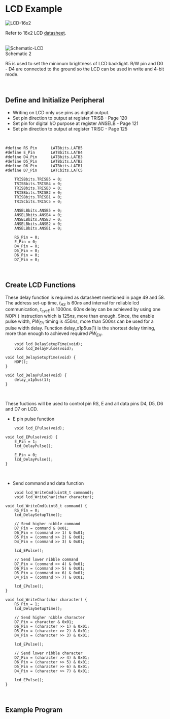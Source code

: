 # LCD Example
![LCD-16x2](https://github.com/user-attachments/assets/bf3f153c-c3dd-41a5-95c8-8c75bc0625b9)
<br/>

Refer to 16x2 LCD [datasheet](https://academy.cba.mit.edu/classes/output_devices/44780.pdf).
<br/>
<br/>

![Schematic-LCD](https://github.com/user-attachments/assets/ef843a07-8950-4568-8f80-0b1aa432c005)
<br/>
Schematic 2
<br/>

R5 is used to set the minimum brightness of LCD backlight. R/W pin and D0 - D4 are connected to the ground so the LCD can be used in write and 4-bit mode.
<br/>

<br/>

## Define and Initialize Peripheral
* Writing on LCD only use pins as digital output.
* Set pin direction to output at register TRISB - Page 120
* Set pin for digital I/O purpose at register ANSELB - Page 121
* Set pin direction to output at register TRISC - Page 125
<br/>

```
#define RS_Pin      LATBbits.LATB5
#define E_Pin       LATBbits.LATB4
#define D4_Pin      LATBbits.LATB3
#define D5_Pin      LATBbits.LATB2
#define D6_Pin      LATBbits.LATB1
#define D7_Pin      LATCbits.LATC5
```

```
    TRISBbits.TRISB5 = 0;
    TRISBbits.TRISB4 = 0;
    TRISBbits.TRISB3 = 0;
    TRISBbits.TRISB2 = 0;
    TRISBbits.TRISB1 = 0;
    TRISCbits.TRISC5 = 0;
    
    ANSELBbits.ANSB5 = 0;
    ANSELBbits.ANSB4 = 0;
    ANSELBbits.ANSB3 = 0;
    ANSELBbits.ANSB2 = 0;
    ANSELBbits.ANSB1 = 0;
    
    RS_Pin = 0;
    E_Pin = 0;
    D4_Pin = 0;
    D5_Pin = 0;
    D6_Pin = 0;
    D7_Pin = 0;
```
<br/>

## Create LCD Functions
These delay function is required as datasheet mentioned in page 49 and 58. The address set-up time, $t_{AS}$ is $60ns$ and interval for reliable lcd communication, $t_{cycE}$ is $1000ns$. 
$60ns$ delay can be achieved by using one NOP( ) instruction which is $125ns$, more than enough.
Since, the enable pulse width, $PW_{EH}$ timing is $450ns$, more than $500ns$ can be used for a pulse width delay. 
Function delay_x1p5us(1) is the shortest delay timing, more than enough to achieved required $PW_{EH}$.
<br/>

```
    void lcd_DelaySetupTime(void);
    void lcd_DelayPulse(void);
```

```
void lcd_DelaySetupTime(void) {
    NOP();
}

void lcd_DelayPulse(void) {
    delay_x1p5us(1);
}
```
<br/>

These fuctions will be used to control pin RS, E and all data pins D4, D5, D6 and D7 on LCD.
<br/>

* E pin pulse function
```
    void lcd_EPulse(void);
```

```
void lcd_EPulse(void) {
    E_Pin = 1;
    lcd_DelayPulse();
    
    E_Pin = 0;
    lcd_DelayPulse();
}
```
<br/>

* Send command and data function

```
    void lcd_WriteCmd(uint8_t command);
    void lcd_WriteChar(char character);
```

```
void lcd_WriteCmd(uint8_t command) {
    RS_Pin = 0;
    lcd_DelaySetupTime();
    
    // Send higher nibble command
    D7_Pin = command & 0x01;
    D6_Pin = (command >> 1) & 0x01;
    D5_Pin = (command >> 2) & 0x01;
    D4_Pin = (command >> 3) & 0x01;
    
    lcd_EPulse();
    
    // Send lower nibble command
    D7_Pin = (command >> 4) & 0x01;
    D6_Pin = (command >> 5) & 0x01;
    D5_Pin = (command >> 6) & 0x01;
    D4_Pin = (command >> 7) & 0x01;
    
    lcd_EPulse();
}

void lcd_WriteChar(char character) {
    RS_Pin = 1;
    lcd_DelaySetupTime();
    
    // Send higher nibble character
    D7_Pin = character & 0x01;
    D6_Pin = (character >> 1) & 0x01;
    D5_Pin = (character >> 2) & 0x01;
    D4_Pin = (character >> 3) & 0x01;
    
    lcd_EPulse();
    
    // Send lower nibble character
    D7_Pin = (character >> 4) & 0x01;
    D6_Pin = (character >> 5) & 0x01;
    D5_Pin = (character >> 6) & 0x01;
    D4_Pin = (character >> 7) & 0x01;
    
    lcd_EPulse();
}
```
<br/>

## Example Program
<br/>

```

```
<br/>

<br/>

